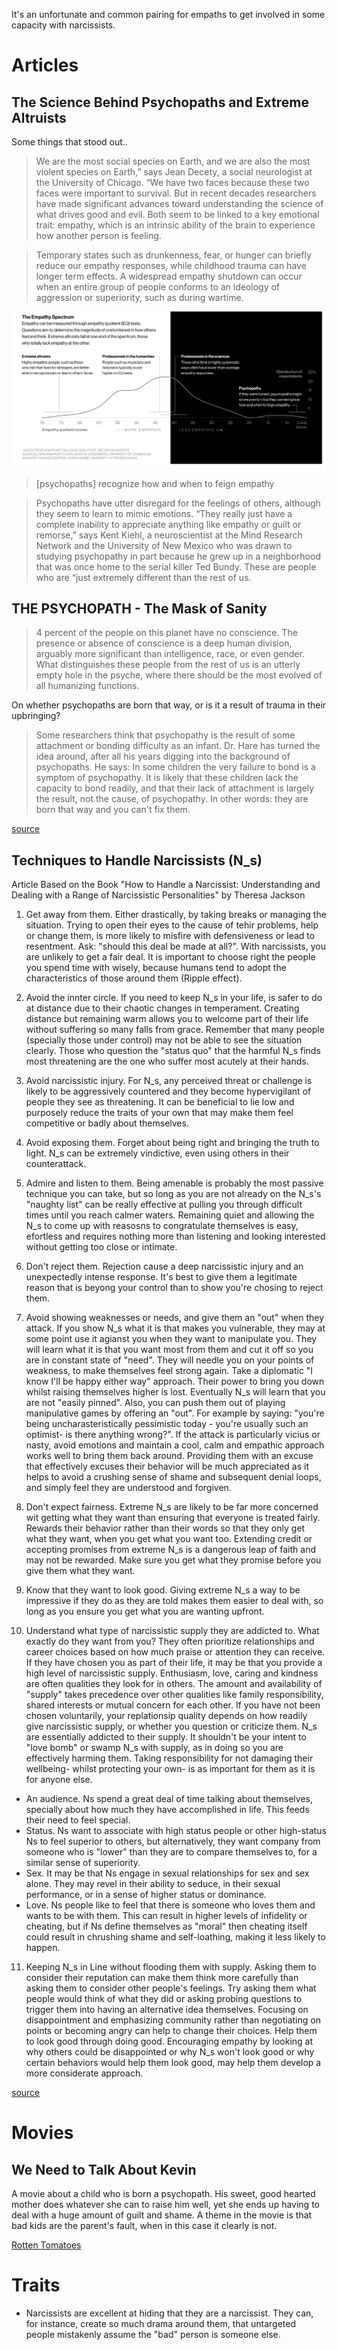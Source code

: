 <!-- TITLE: Narcissism -->
<!-- SUBTITLE: Information on narcissists and psychopaths -->

It's an unfortunate and common pairing for empaths to get involved in some capacity with narcissists.
# Articles
## The Science Behind Psychopaths and Extreme Altruists

Some things that stood out..

> We are the most social species on Earth, and we are also the most violent species on Earth,” says Jean Decety, a social neurologist at the University of Chicago. “We have two faces because these two faces were important to survival.
> But in recent decades researchers have made significant advances toward understanding the science of what drives good and evil. Both seem to be linked to a key emotional trait: empathy, which is an intrinsic ability of the brain to experience how another person is feeling.

> Temporary states such as drunkenness, fear, or hunger can briefly reduce our empathy responses, while childhood trauma can have longer term effects.
> A widespread empathy shutdown can occur when an entire group of people conforms to an ideology of aggression or superiority, such as during wartime.

![Screen Shot 2018 10 27 At 3 06 48 Pm](/uploads/screen-shot-2018-10-27-at-3-06-48-pm.png "Screen Shot 2018 10 27 At 3 06 48 Pm")
> [psychopaths] recognize how and when to feign empathy

>Psychopaths have utter disregard for the feelings of others, although they seem to learn to mimic emotions. “They really just have a complete inability to appreciate anything like empathy or guilt or remorse,” says Kent Kiehl, a neuroscientist at the Mind Research Network and the University of New Mexico who was drawn to studying psychopathy in part because he grew up in a neighborhood that was once home to the serial killer Ted Bundy. These are people who are “just extremely different than the rest of us.

## THE PSYCHOPATH - The Mask of Sanity

> 4 percent of the people on this planet have no conscience.  The presence or absence of conscience is a deep human division, arguably more significant than intelligence, race, or even gender.  What distinguishes these people from the rest of us is an utterly empty hole in the psyche, where there should be the most evolved of all humanizing functions.

On whether psychopaths are born that way, or is it a result of trauma in their upbringing?

> Some researchers think that psychopathy is the result of some attachment or bonding difficulty as an infant. Dr. Hare has turned the idea around, after all his years digging into the background of psychopaths. He says: In some children the very failure to bond is a symptom of psychopathy. It is likely that these children lack the capacity to bond readily, and that their lack of attachment is largely the result, not the cause, of psychopathy. In other words: they are born that way and you can't fix them.

[source](https://www.cassiopaea.com/cassiopaea/psychopath.htm)


## Techniques to Handle Narcissists (N_s)
Article Based on the Book "How to Handle a Narcissist: Understanding and Dealing with a Range of Narcissistic Personalities" by Theresa Jackson

1. Get away from them. 
Either drastically, by taking breaks or managing the situation. Trying to open their eyes to the cause of tehir problems, help or change them, is more likely to misfire with defensiveness or lead to resentment. Ask: "should this deal be made at all?". With narcissists, you are unlikely to get a fair deal. It is important to choose right the people you spend time with wisely, because humans tend to adopt the characteristics of those around them (Ripple effect).

2. Avoid the innter circle. 
If you need to keep N_s in your life, is safer to do at distance due to their chaotic changes in temperament. Creating distance but remaining warm allows you to welcome part of their life without suffering so many falls from grace. Remember that many people (specially those under control) may not be able to see the situation clearly. Those who question the "status quo" that the harmful N_s finds most threatening are the one who suffer most acutely at their hands. 

3. Avoid narcissistic injury. 
For N_s, any perceived threat or challenge is likely to be aggressively countered and they become hypervigilant of people they see as threatening. It can be beneficial to lie low and purposely reduce the traits of your own that may make them feel competitive or badly about themselves.

4. Avoid exposing them. 
Forget about being right and bringing the truth to light. N_s can be extremely vindictive, even using others in their counterattack. 

5. Admire and listen to them. 
Being amenable is probably the most passive technique you can take, but so long as you are not already on the N_s's "naughty list" can be really effective at pulling you through difficult times until you reach calmer waters. Remaining quiet and allowing the N_s to come up with reasosns to congratulate themselves is easy, efortless and requires nothing more than listening and looking interested without getting too close or intimate.

6. Don't reject them. 
Rejection cause a deep narcissistic injury and an unexpectedly intense response. It's best to give them a legitimate reason that is beyong your control than to show you're chosing to reject them. 

7. Avoid showing weaknesses or needs, and give them an "out" when they attack. 
If you show N_s what it is that makes you vulnerable, they may at some point use it agianst you when they want to manipulate you. They will learn what it is that you want most from them and cut it off so you are in constant state of "need". They will needle you on your points of weakness, to make themselves feel strong again. Take a diplomatic "I know I'll be happy either way" approach. Their power to bring you down whilst raising themselves higher is lost. Eventually N_s will learn that you are not "easily pinned". Also, you can push them out of playing manipulative games by offering an "out". For example by saying: "you're being uncharasteristically pessimistic today - you're usually such an optimist- is there anything wrong?". If the attack is particularly vicius or nasty, avoid emotions and maintain a cool, calm and empathic approach works well to bring them back around. Providing them with an excuse that effectively excuses their behavior will be much appreciated as it helps to avoid a crushing sense of shame and subsequent denial loops, and simply feel they are understood and forgiven.

8. Don't expect fairness.
Extreme N_s are likely to be far more concerned wit getting what they want than ensuring that everyone is treated fairly. Rewards their behavior rather than their words so that they only get what they want, when you get what you want too. Extending credit or accepting promises from extreme N_s is a dangerous leap of faith and may not be rewarded. Make sure you get what they promise before you give them what they want. 

9. Know that they want to look good. Giving extreme N_s a way to be impressive if they do as they are told makes them easier to deal with, so long as you ensure you get what you are wanting upfront.

10. Understand what type of narcissistic supply they are addicted to. 
What exactly do they want from you? They often prioritize relationships and career choices based on how much praise or attention they can receive. If they have chosen you as part of their life, it may be that you provide a high level of narcissistic supply. Enthusiasm, love, caring and kindness are often qualities they look for in others. The amount and availability of "supply" takes precedence over other qualities like family responsibility, shared interests or mutual concern for each other. If you have not been chosen voluntarily, your replationsip quality depends on how readily give narcissistic supply, or whether you question or criticize them. N_s are essentially addicted to their supply. It shouldn't be your intent to "love bomb" or swamp N_s with supply, as in doing so you are effectively harming them. Taking responsibility for not damaging their wellbeing- whilst protecting your own- is as important for them as it is for anyone else. 
* An audience. Ns spend a great deal of time talking about themselves, specially about how much they have accomplished in life. This feeds their need to feel special. 
* Status. Ns want to associate with high status people or other high-status Ns to feel superior to others, but alternatively, they want company from someone who is "lower" than they are to compare themselves to, for a similar sense of superiority. 
* Sex. It may be that Ns engage in sexual relationships for sex and sex alone. They may revel in their ability to seduce, in their sexual performance, or in a sense of higher status or dominance.
* Love. Ns people like to feel that there is someone who loves them and wants to be with them. This can result in higher levels of infidelity or cheating, but if Ns define themselves as "moral" then cheating itself could result in chrushing shame and self-loathing, making it less likely to happen.

11. Keeping N_s in Line without flooding them with supply. 
Asking them to consider their reputation can make them think more carefully than asking them to consider other people's feelings. Try asking them what people would think of what they did or asking probing questions to trigger them into having an alternative idea themselves. Focusing on disappointment and emphasizing community rather than negotiating on points or becoming angry can help to change their choices. Help them to look good through doing good. Encouraging empathy by looking at why others could be disappointed or why N_s won't look good or why certain behaviors would help them look good, may help them develop a more considerate approach. 

[source](https://www.amazon.com/How-Handle-Narcissist-Understanding-Personalities-ebook/dp/B072LG1P3F)

# Movies

## We Need to Talk About Kevin

A movie about a child who is born a psychopath. His sweet, good hearted mother does whatever she can to raise him well, yet she ends up having to deal with a huge amount of guilt and shame. A theme in the movie is that bad kids are the parent's fault, when in this case it clearly is not.

[Rotten Tomatoes](https://www.rottentomatoes.com/m/we_need_to_talk_about_kevin/)

# Traits

- Narcissists are excellent at hiding that they are a narcissist. They can, for instance, create so much drama around them, that untargeted people mistakenly assume the "bad" person is someone else.